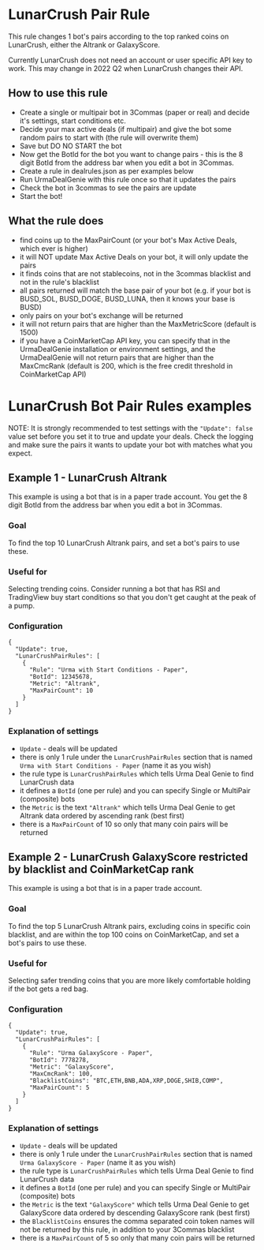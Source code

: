 # LunarCrush Pair Rule
This rule changes 1 bot's pairs according to the top ranked coins on LunarCrush, either the Altrank or GalaxyScore. 

Currently LunarCrush does not need an account or user specific API key to work. This may change in 2022 Q2 when LunarCrush changes their API.

## How to use this rule
- Create a single or multipair bot in 3Commas (paper or real) and decide it's settings, start conditions etc.
- Decide your max active deals (if multipair) and give the bot some random pairs to start with (the rule will overwrite them)
- Save but DO NO START the bot
- Now get the BotId for the bot you want to change pairs - this is the 8 digit BotId from the address bar when you edit a bot in 3Commas.
- Create a rule in dealrules.json as per examples below
- Run UrmaDealGenie with this rule once so that it updates the pairs
- Check the bot in 3commas to see the pairs are update
- Start the bot!

## What the rule does
- find coins up to the MaxPairCount (or your bot's Max Active Deals, which ever is higher)
- it will NOT update Max Active Deals on your bot, it will only update the pairs
- it finds coins that are not stablecoins, not in the 3commas blacklist and not in the rule's blacklist
- all pairs returned will match the base pair of your bot (e.g. if your bot is BUSD_SOL, BUSD_DOGE, BUSD_LUNA, then it knows your base is BUSD)
- only pairs on your bot's exchange will be returned
- it will not return pairs that are higher than the MaxMetricScore (default is 1500)
- if you have a CoinMarketCap API key, you can specify that in the UrmaDealGenie installation or environment settings, and the UrmaDealGenie will not return pairs that are higher than the MaxCmcRank (default is 200, which is the free credit threshold in CoinMarketCap API)

# LunarCrush Bot Pair Rules examples

NOTE: It is strongly recommended to test settings with the `"Update": false` value set before you set it to true and update your deals. Check the logging and make sure the pairs it wants to update your bot with matches what you expect.

## Example 1 - LunarCrush Altrank 
This example is using a bot that is in a paper trade account. You get the 8 digit BotId from the address bar when you edit a bot in 3Commas.

### Goal
To find the top 10 LunarCrush Altrank pairs, and set a bot's pairs to use these.

### Useful for
Selecting trending coins. Consider running a bot that has RSI and TradingView buy start conditions so that you don't get caught at the peak of a pump.

### Configuration
```
{
  "Update": true,
  "LunarCrushPairRules": [
    {
      "Rule": "Urma with Start Conditions - Paper",
      "BotId": 12345678,
      "Metric": "Altrank",
      "MaxPairCount": 10
    }
  ]
}
```

### Explanation of settings
- `Update` - deals will be updated
- there is only 1 rule under the `LunarCrushPairRules` section that is named `Urma with Start Conditions - Paper` (name it as you wish)
- the rule type is `LunarCrushPairRules` which tells Urma Deal Genie to find LunarCrush data
- it defines a `BotId` (one per rule) and you can specify Single or MultiPair (composite) bots
- the `Metric` is the text `"Altrank"` which tells Urma Deal Genie to get Altrank data ordered by ascending rank (best first)
- there is a `MaxPairCount` of 10 so only that many coin pairs will be returned

## Example 2 - LunarCrush GalaxyScore restricted by blacklist and CoinMarketCap rank
This example is using a bot that is in a paper trade account.

### Goal
To find the top 5 LunarCrush Altrank pairs, excluding coins in specific coin blacklist, and are within the top 100 coins on CoinMarketCap, and set a bot's pairs to use these.

### Useful for
Selecting safer trending coins that you are more likely comfortable holding if the bot gets a red bag.

### Configuration
```
{
  "Update": true,
  "LunarCrushPairRules": [
    {
      "Rule": "Urma GalaxyScore - Paper",
      "BotId": 7778278,
      "Metric": "GalaxyScore",
      "MaxCmcRank": 100,
      "BlacklistCoins": "BTC,ETH,BNB,ADA,XRP,DOGE,SHIB,COMP",
      "MaxPairCount": 5
    }
  ]
}
```

### Explanation of settings
- `Update` - deals will be updated
- there is only 1 rule under the `LunarCrushPairRules` section that is named `Urma GalaxyScore - Paper` (name it as you wish)
- the rule type is `LunarCrushPairRules` which tells Urma Deal Genie to find LunarCrush data
- it defines a `BotId` (one per rule) and you can specify Single or MultiPair (composite) bots
- the `Metric` is the text `"GalaxyScore"` which tells Urma Deal Genie to get GalaxyScore data ordered by descending GalaxyScore rank (best first)
- the `BlacklistCoins` ensures the comma separated coin token names will not be returned by this rule, in addition to your 3Commas blacklist
- there is a `MaxPairCount` of 5 so only that many coin pairs will be returned
